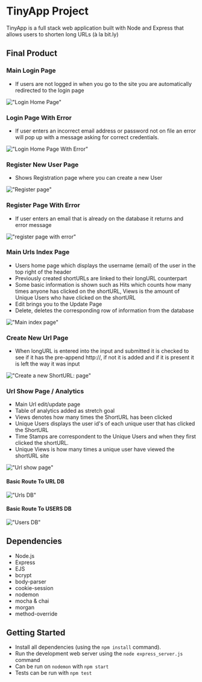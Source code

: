 # TinyApp Project

TinyApp is a full stack web application built with Node and Express that allows users to shorten long URLs (à la bit.ly)

## Final Product

### Main Login Page

- If users are not logged in when you go to the site you are automatically redirected to the login page

!["Login Home Page"](public/images/login_page.png)

### Login Page With Error

- If user enters an incorrect email address or password not on file an error will pop up with a message asking for correct credentials.

!["Login Home Page With Error"](public/images/login_page_error.png)

### Register New User Page

- Shows Registration page where you can create a new User

!["Register page"](public/images/register_page.png)

### Register Page With Error

- If user enters an email that is already on the database it returns and error message

!["register page with error"](public/images/register_page_error.png)

### Main Urls Index Page

- Users home page which displays the username (email) of the user in the top right of the header
- Previously created shortURLs are linked to their longURL counterpart
- Some basic information is shown such as Hits which counts how many times anyone has clicked on the shortURL, Views is the amount of Unique Users who have clicked on the shortURL
- Edit brings you to the Update Page
- Delete, deletes the corresponding row of information from the database

!["Main index page"](public/images/urls_index_page.png)

### Create New Url Page

- When longURL is entered into the input and submitted it is checked to see if it has the pre-append http://, if not it is added and if it is present it is left the way it was input

!["Create a new ShortURL: page"](public/images/urls_new_page.png)

### Url Show Page / Analytics

- Main Url edit/update page
- Table of analytics added as stretch goal
- Views denotes how many times the ShortURL has been clicked
- Unique Users displays the user id's of each unique user that has clicked the ShortURL
- Time Stamps are correspondent to the Unique Users and when they first clicked the shortURL.
- Unique Views is how many times a unique user have viewed the shortURL site

!["Url show page"](public/images/urls_show_page.png)

#### Basic Route To URL DB

!["Urls DB"](public/images/urls_json.png)

#### Basic Route To USERS DB

!["Users DB"](public/images/users_json.png)

## Dependencies

- Node.js
- Express
- EJS
- bcrypt
- body-parser
- cookie-session
- nodemon
- mocha & chai
- morgan
- method-override

## Getting Started

- Install all dependencies (using the `npm install` command).
- Run the development web server using the `node express_server.js` command
- Can be run on `nodemon` with `npm start`
- Tests can be run with `npm test`
